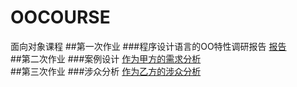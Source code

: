 # OOCOURSE
面向对象课程
##第一次作业
###程序设计语言的OO特性调研报告 [报告](https://github.com/JosephineSun/OOCOURSE/tree/master/homwork1)<br>
##第二次作业
###案例设计 [作为甲方的需求分析](https://github.com/JosephineSun/OOCOURSE/tree/master/homework2)<br>
##第三次作业
###涉众分析 [作为乙方的涉众分析](https://github.com/JosephineSun/OOCOURSE/tree/master/homework3)<br>
